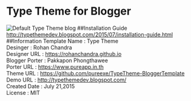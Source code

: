 # Type Theme for Blogger
![Default Type Theme blog](https://cloud.githubusercontent.com/assets/816965/5142407/19742e48-71d6-11e4-8d9d-fdfe010784f0.png)
##Installation Guide 
http://typethemedev.blogspot.com/2015/07/installation-guide.html  
##Information
Template Name  : Type Theme  
Desinger       : Rohan Chandra  
Designer URL   : https://rohanchandra.github.io  
Blogger Porter : Pakkapon Phongthawee  
Porter URL     : https://www.pureapp.in.th  
Theme URL      : https://github.com/pureexe/TypeTheme-BloggerTemplate  
Demo URL	   : http://typethemedev.blogspot.com/  
Created Date   : July 21,2015  
License        : MIT  
